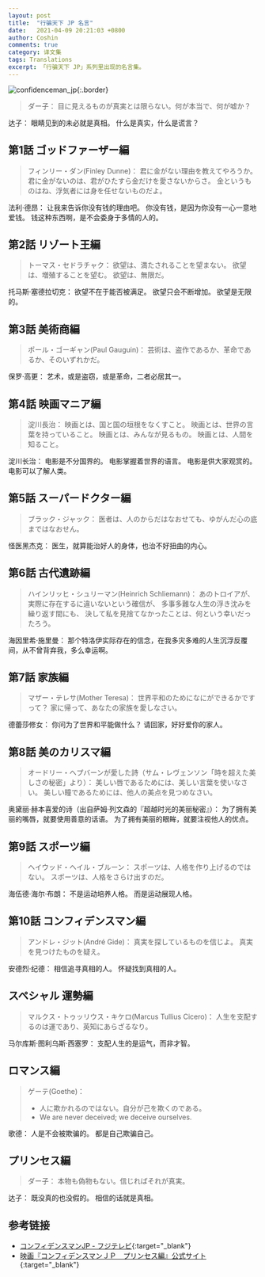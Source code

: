 ```yaml
---
layout: post
title:  "行骗天下 JP 名言"
date:   2021-04-09 20:21:03 +0800
author: Coshin
comments: true
category: 译文集
tags: Translations
excerpt: 「行骗天下 JP」系列里出现的名言集。
---
```

![confidenceman_jp](https://www.fujitv.co.jp/confidenceman_jp/photo/mainvisual.jpg){:.border}

> ダー子：
> 目に見えるものが真実とは限らない。何が本当で、何が嘘か？

达子：
眼睛见到的未必就是真相。
什么是真实，什么是谎言？

## 第1話 ゴッドファーザー編

> フィンリー・ダン(Finley Dunne)：
> 君に金がない理由を教えてやろうか。
> 君に金がないのは、君がひたすら金だけを愛さないからさ。
> 金というものはね、浮気者には身を任せないものだよ。

法利·德昂：
让我来告诉你没有钱的理由吧。
你没有钱，是因为你没有一心一意地爱钱。
钱这种东西啊，是不会委身于多情的人的。

## 第2話 リゾート王編

> トーマス・セドラチャク：
> 欲望は、満たされることを望まない。
> 欲望は、増殖することを望む。
> 欲望は、無限だ。

托马斯·塞德拉切克：
欲望不在于能否被满足。
欲望只会不断增加。
欲望是无限的。

## 第3話 美術商編

> ポール・ゴーギャン(Paul Gauguin)：
> 芸術は、盗作であるか、革命であるか、そのいずれかだ。

保罗·高更：
艺术，或是盗窃，或是革命，二者必居其一。

## 第4話 映画マニア編

> 淀川長治：
> 映画とは、国と国の垣根をなくすこと。
> 映画とは、世界の言葉を持っていること。
> 映画とは、みんなが見るもの。
> 映画とは、人間を知ること。

淀川长治：
电影是不分国界的。
电影掌握着世界的语言。
电影是供大家观赏的。
电影可以了解人类。

## 第5話 スーパードクター編

> ブラック・ジャック：
> 医者は、人のからだはなおせても、ゆがんだ心の底まではなおせん。

怪医黑杰克：
医生，就算能治好人的身体，也治不好扭曲的内心。

## 第6話 古代遺跡編

> ハインリッヒ・シュリーマン(Heinrich Schliemann)：
> あのトロイアが、実際に存在するに違いないという確信が、
> 多事多難な人生の浮き沈みを繰り返す間にも、
> 決して私を見捨てなかったことは、何という幸いだったろう。

海因里希·施里曼：
那个特洛伊实际存在的信念，在我多灾多难的人生沉浮反覆间，从不曾背弃我，多么幸运啊。

## 第7話 家族編

> マザー・テレサ(Mother Teresa)：
> 世界平和のためになにができるかですって？
> 家に帰って、あなたの家族を愛しなさい。

德蕾莎修女：
你问为了世界和平能做什么？
请回家，好好爱你的家人。

## 第8話 美のカリスマ編

> オードリー・ヘプバーンが愛した詩（サム・レヴェンソン「時を超えた美しさの秘密」より）：
> 美しい唇であるためには、美しい言葉を使いなさい。
> 美しい瞳であるためには、他人の美点を見つめなさい。

奥黛丽·赫本喜爱的诗（出自萨姆·列文森的『超越时光的美丽秘密』）：
为了拥有美丽的嘴唇，就要使用善意的话语。
为了拥有美丽的眼眸，就要注视他人的优点。

## 第9話 スポーツ編

> ヘイウッド・ヘイル・ブルーン：
> スポーツは、人格を作り上げるのではない。
> スポーツは、人格をさらけ出すのだ。

海伍德·海尔·布朗：
不是运动培养人格。
而是运动展现人格。

## 第10話 コンフィデンスマン編

> アンドレ・ジット(André Gide)：
> 真実を探しているものを信じよ。
> 真実を見つけたものを疑え。

安德烈·纪德：
相信追寻真相的人。
怀疑找到真相的人。

## スペシャル 運勢編 

> マルクス・トゥッリウス・キケロ(Marcus Tullius Cicero)：
> 人生を支配するのは運であり、英知にあらざるなり。

马尔库斯·图利乌斯·西塞罗：
支配人生的是运气，而非才智。

## ロマンス編

> ゲーテ(Goethe)：
> * 人に欺かれるのではない。自分が己を欺くのである。
> * We are never deceived; we deceive ourselves.

歌德：
人是不会被欺骗的。
都是自己欺骗自己。

## プリンセス編

> ダー子：
> 本物も偽物もない。信じればそれが真実。

达子：
既没真的也没假的。
相信的话就是真相。

## 参考链接

* [コンフィデンスマンJP - フジテレビ](https://www.fujitv.co.jp/confidenceman_jp/){:target="_blank"}
* [映画『コンフィデンスマンＪＰ　プリンセス編』公式サイト](https://confidenceman-movie.com){:target="_blank"}
